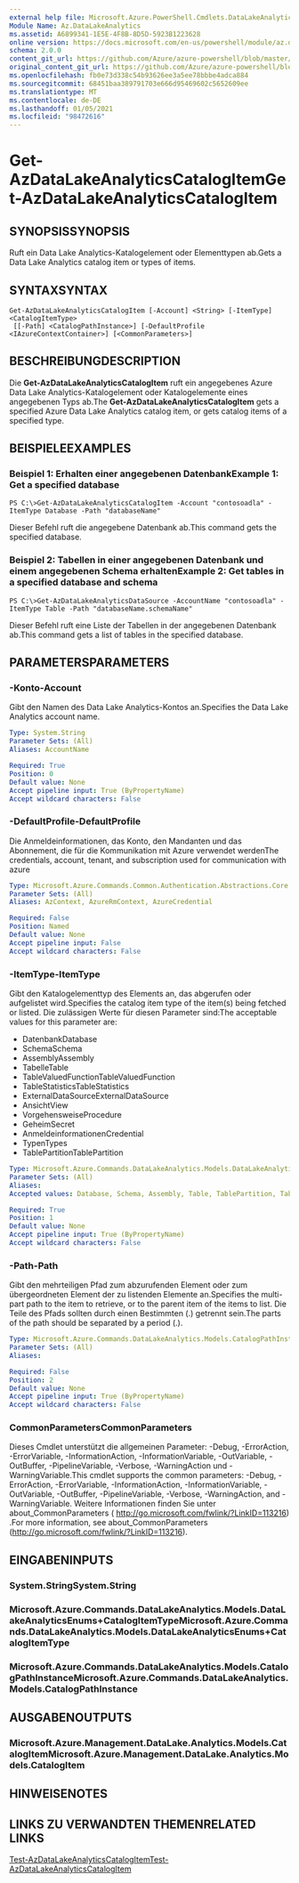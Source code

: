 ```yaml
---
external help file: Microsoft.Azure.PowerShell.Cmdlets.DataLakeAnalytics.dll-Help.xml
Module Name: Az.DataLakeAnalytics
ms.assetid: A6899341-1E5E-4F8B-8D5D-5923B1223628
online version: https://docs.microsoft.com/en-us/powershell/module/az.datalakeanalytics/get-azdatalakeanalyticscatalogitem
schema: 2.0.0
content_git_url: https://github.com/Azure/azure-powershell/blob/master/src/DataLakeAnalytics/DataLakeAnalytics/help/Get-AzDataLakeAnalyticsCatalogItem.md
original_content_git_url: https://github.com/Azure/azure-powershell/blob/master/src/DataLakeAnalytics/DataLakeAnalytics/help/Get-AzDataLakeAnalyticsCatalogItem.md
ms.openlocfilehash: fb0e73d338c54b93626ee3a5ee78bbbe4adca884
ms.sourcegitcommit: 68451baa389791703e666d95469602c5652609ee
ms.translationtype: MT
ms.contentlocale: de-DE
ms.lasthandoff: 01/05/2021
ms.locfileid: "98472616"
---
```

# <span data-ttu-id="f8d73-101">Get-AzDataLakeAnalyticsCatalogItem</span><span class="sxs-lookup"><span data-stu-id="f8d73-101">Get-AzDataLakeAnalyticsCatalogItem</span></span>

## <span data-ttu-id="f8d73-102">SYNOPSIS</span><span class="sxs-lookup"><span data-stu-id="f8d73-102">SYNOPSIS</span></span>
<span data-ttu-id="f8d73-103">Ruft ein Data Lake Analytics-Katalogelement oder Elementtypen ab.</span><span class="sxs-lookup"><span data-stu-id="f8d73-103">Gets a Data Lake Analytics catalog item or types of items.</span></span>

## <span data-ttu-id="f8d73-104">SYNTAX</span><span class="sxs-lookup"><span data-stu-id="f8d73-104">SYNTAX</span></span>

```
Get-AzDataLakeAnalyticsCatalogItem [-Account] <String> [-ItemType] <CatalogItemType>
 [[-Path] <CatalogPathInstance>] [-DefaultProfile <IAzureContextContainer>] [<CommonParameters>]
```

## <span data-ttu-id="f8d73-105">BESCHREIBUNG</span><span class="sxs-lookup"><span data-stu-id="f8d73-105">DESCRIPTION</span></span>
<span data-ttu-id="f8d73-106">Die **Get-AzDataLakeAnalyticsCatalogItem** ruft ein angegebenes Azure Data Lake Analytics-Katalogelement oder Katalogelemente eines angegebenen Typs ab.</span><span class="sxs-lookup"><span data-stu-id="f8d73-106">The **Get-AzDataLakeAnalyticsCatalogItem** gets a specified Azure Data Lake Analytics catalog item, or gets catalog items of a specified type.</span></span>

## <span data-ttu-id="f8d73-107">BEISPIELE</span><span class="sxs-lookup"><span data-stu-id="f8d73-107">EXAMPLES</span></span>

### <span data-ttu-id="f8d73-108">Beispiel 1: Erhalten einer angegebenen Datenbank</span><span class="sxs-lookup"><span data-stu-id="f8d73-108">Example 1: Get a specified database</span></span>
```
PS C:\>Get-AzDataLakeAnalyticsCatalogItem -Account "contosoadla" -ItemType Database -Path "databaseName"
```

<span data-ttu-id="f8d73-109">Dieser Befehl ruft die angegebene Datenbank ab.</span><span class="sxs-lookup"><span data-stu-id="f8d73-109">This command gets the specified database.</span></span>

### <span data-ttu-id="f8d73-110">Beispiel 2: Tabellen in einer angegebenen Datenbank und einem angegebenen Schema erhalten</span><span class="sxs-lookup"><span data-stu-id="f8d73-110">Example 2: Get tables in a specified database and schema</span></span>
```
PS C:\>Get-AzDataLakeAnalyticsDataSource -AccountName "contosoadla" -ItemType Table -Path "databaseName.schemaName"
```

<span data-ttu-id="f8d73-111">Dieser Befehl ruft eine Liste der Tabellen in der angegebenen Datenbank ab.</span><span class="sxs-lookup"><span data-stu-id="f8d73-111">This command gets a list of tables in the specified database.</span></span>

## <span data-ttu-id="f8d73-112">PARAMETERS</span><span class="sxs-lookup"><span data-stu-id="f8d73-112">PARAMETERS</span></span>

### <span data-ttu-id="f8d73-113">-Konto</span><span class="sxs-lookup"><span data-stu-id="f8d73-113">-Account</span></span>
<span data-ttu-id="f8d73-114">Gibt den Namen des Data Lake Analytics-Kontos an.</span><span class="sxs-lookup"><span data-stu-id="f8d73-114">Specifies the Data Lake Analytics account name.</span></span>

```yaml
Type: System.String
Parameter Sets: (All)
Aliases: AccountName

Required: True
Position: 0
Default value: None
Accept pipeline input: True (ByPropertyName)
Accept wildcard characters: False
```

### <span data-ttu-id="f8d73-115">-DefaultProfile</span><span class="sxs-lookup"><span data-stu-id="f8d73-115">-DefaultProfile</span></span>
<span data-ttu-id="f8d73-116">Die Anmeldeinformationen, das Konto, den Mandanten und das Abonnement, die für die Kommunikation mit Azure verwendet werden</span><span class="sxs-lookup"><span data-stu-id="f8d73-116">The credentials, account, tenant, and subscription used for communication with azure</span></span>

```yaml
Type: Microsoft.Azure.Commands.Common.Authentication.Abstractions.Core.IAzureContextContainer
Parameter Sets: (All)
Aliases: AzContext, AzureRmContext, AzureCredential

Required: False
Position: Named
Default value: None
Accept pipeline input: False
Accept wildcard characters: False
```

### <span data-ttu-id="f8d73-117">-ItemType</span><span class="sxs-lookup"><span data-stu-id="f8d73-117">-ItemType</span></span>
<span data-ttu-id="f8d73-118">Gibt den Katalogelementtyp des Elements an, das abgerufen oder aufgelistet wird.</span><span class="sxs-lookup"><span data-stu-id="f8d73-118">Specifies the catalog item type of the item(s) being fetched or listed.</span></span>
<span data-ttu-id="f8d73-119">Die zulässigen Werte für diesen Parameter sind:</span><span class="sxs-lookup"><span data-stu-id="f8d73-119">The acceptable values for this parameter are:</span></span>
- <span data-ttu-id="f8d73-120">Datenbank</span><span class="sxs-lookup"><span data-stu-id="f8d73-120">Database</span></span>
- <span data-ttu-id="f8d73-121">Schema</span><span class="sxs-lookup"><span data-stu-id="f8d73-121">Schema</span></span>
- <span data-ttu-id="f8d73-122">Assembly</span><span class="sxs-lookup"><span data-stu-id="f8d73-122">Assembly</span></span>
- <span data-ttu-id="f8d73-123">Tabelle</span><span class="sxs-lookup"><span data-stu-id="f8d73-123">Table</span></span>
- <span data-ttu-id="f8d73-124">TableValuedFunction</span><span class="sxs-lookup"><span data-stu-id="f8d73-124">TableValuedFunction</span></span>
- <span data-ttu-id="f8d73-125">TableStatistics</span><span class="sxs-lookup"><span data-stu-id="f8d73-125">TableStatistics</span></span>
- <span data-ttu-id="f8d73-126">ExternalDataSource</span><span class="sxs-lookup"><span data-stu-id="f8d73-126">ExternalDataSource</span></span>
- <span data-ttu-id="f8d73-127">Ansicht</span><span class="sxs-lookup"><span data-stu-id="f8d73-127">View</span></span>
- <span data-ttu-id="f8d73-128">Vorgehensweise</span><span class="sxs-lookup"><span data-stu-id="f8d73-128">Procedure</span></span>
- <span data-ttu-id="f8d73-129">Geheim</span><span class="sxs-lookup"><span data-stu-id="f8d73-129">Secret</span></span>
- <span data-ttu-id="f8d73-130">Anmeldeinformationen</span><span class="sxs-lookup"><span data-stu-id="f8d73-130">Credential</span></span>
- <span data-ttu-id="f8d73-131">Typen</span><span class="sxs-lookup"><span data-stu-id="f8d73-131">Types</span></span>
- <span data-ttu-id="f8d73-132">TablePartition</span><span class="sxs-lookup"><span data-stu-id="f8d73-132">TablePartition</span></span>

```yaml
Type: Microsoft.Azure.Commands.DataLakeAnalytics.Models.DataLakeAnalyticsEnums+CatalogItemType
Parameter Sets: (All)
Aliases:
Accepted values: Database, Schema, Assembly, Table, TablePartition, TableValuedFunction, TableStatistics, ExternalDataSource, View, Procedure, Secret, Credential, Types, Package

Required: True
Position: 1
Default value: None
Accept pipeline input: True (ByPropertyName)
Accept wildcard characters: False
```

### <span data-ttu-id="f8d73-133">-Path</span><span class="sxs-lookup"><span data-stu-id="f8d73-133">-Path</span></span>
<span data-ttu-id="f8d73-134">Gibt den mehrteiligen Pfad zum abzurufenden Element oder zum übergeordneten Element der zu listenden Elemente an.</span><span class="sxs-lookup"><span data-stu-id="f8d73-134">Specifies the multi-part path to the item to retrieve, or to the parent item of the items to list.</span></span>
<span data-ttu-id="f8d73-135">Die Teile des Pfads sollten durch einen Bestimmten (.) getrennt sein.</span><span class="sxs-lookup"><span data-stu-id="f8d73-135">The parts of the path should be separated by a period (.).</span></span>

```yaml
Type: Microsoft.Azure.Commands.DataLakeAnalytics.Models.CatalogPathInstance
Parameter Sets: (All)
Aliases:

Required: False
Position: 2
Default value: None
Accept pipeline input: True (ByPropertyName)
Accept wildcard characters: False
```

### <span data-ttu-id="f8d73-136">CommonParameters</span><span class="sxs-lookup"><span data-stu-id="f8d73-136">CommonParameters</span></span>
<span data-ttu-id="f8d73-137">Dieses Cmdlet unterstützt die allgemeinen Parameter: -Debug, -ErrorAction, -ErrorVariable, -InformationAction, -InformationVariable, -OutVariable, -OutBuffer, -PipelineVariable, -Verbose, -WarningAction und -WarningVariable.</span><span class="sxs-lookup"><span data-stu-id="f8d73-137">This cmdlet supports the common parameters: -Debug, -ErrorAction, -ErrorVariable, -InformationAction, -InformationVariable, -OutVariable, -OutBuffer, -PipelineVariable, -Verbose, -WarningAction, and -WarningVariable.</span></span> <span data-ttu-id="f8d73-138">Weitere Informationen finden Sie unter about_CommonParameters ( http://go.microsoft.com/fwlink/?LinkID=113216) .</span><span class="sxs-lookup"><span data-stu-id="f8d73-138">For more information, see about_CommonParameters (http://go.microsoft.com/fwlink/?LinkID=113216).</span></span>

## <span data-ttu-id="f8d73-139">EINGABEN</span><span class="sxs-lookup"><span data-stu-id="f8d73-139">INPUTS</span></span>

### <span data-ttu-id="f8d73-140">System.String</span><span class="sxs-lookup"><span data-stu-id="f8d73-140">System.String</span></span>

### <span data-ttu-id="f8d73-141">Microsoft.Azure.Commands.DataLakeAnalytics.Models.DataLakeAnalyticsEnums+CatalogItemType</span><span class="sxs-lookup"><span data-stu-id="f8d73-141">Microsoft.Azure.Commands.DataLakeAnalytics.Models.DataLakeAnalyticsEnums+CatalogItemType</span></span>

### <span data-ttu-id="f8d73-142">Microsoft.Azure.Commands.DataLakeAnalytics.Models.CatalogPathInstance</span><span class="sxs-lookup"><span data-stu-id="f8d73-142">Microsoft.Azure.Commands.DataLakeAnalytics.Models.CatalogPathInstance</span></span>

## <span data-ttu-id="f8d73-143">AUSGABEN</span><span class="sxs-lookup"><span data-stu-id="f8d73-143">OUTPUTS</span></span>

### <span data-ttu-id="f8d73-144">Microsoft.Azure.Management.DataLake.Analytics.Models.CatalogItem</span><span class="sxs-lookup"><span data-stu-id="f8d73-144">Microsoft.Azure.Management.DataLake.Analytics.Models.CatalogItem</span></span>

## <span data-ttu-id="f8d73-145">HINWEISE</span><span class="sxs-lookup"><span data-stu-id="f8d73-145">NOTES</span></span>

## <span data-ttu-id="f8d73-146">LINKS ZU VERWANDTEN THEMEN</span><span class="sxs-lookup"><span data-stu-id="f8d73-146">RELATED LINKS</span></span>

[<span data-ttu-id="f8d73-147">Test-AzDataLakeAnalyticsCatalogItem</span><span class="sxs-lookup"><span data-stu-id="f8d73-147">Test-AzDataLakeAnalyticsCatalogItem</span></span>](./Test-AzDataLakeAnalyticsCatalogItem.md)


